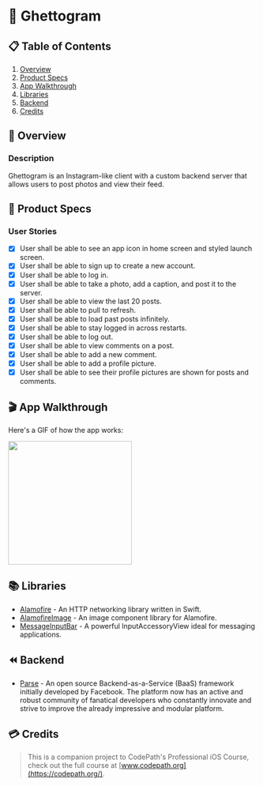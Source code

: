 # 📸 Ghettogram

## 📋 Table of Contents
1. [Overview](#-Overview)
2. [Product Specs](#-Product-Specs)
3. [App Walkthrough](#-App-Walkthrough)
4. [Libraries](#-Libraries)
5. [Backend](#-Backend)
6. [Credits](#-Credits)

## 👀 Overview
### Description

Ghettogram is an Instagram-like client with a custom backend server that allows users to post photos and view their feed.

## 📕 Product Specs
### User Stories

- [x] User shall be able to see an app icon in home screen and styled launch screen.
- [x] User shall be able to sign up to create a new account.
- [x] User shall be able to log in.
- [x] User shall be able to take a photo, add a caption, and post it to the server.
- [x] User shall be able to view the last 20 posts.
- [x] User shall be able to pull to refresh.
- [x] User shall be able to load past posts infinitely.
- [x] User shall be able to stay logged in across restarts.
- [x] User shall be able to log out.
- [x] User shall be able to view comments on a post.
- [x] User shall be able to add a new comment.
- [x] User shall be able to add a profile picture.
- [x] User shall be able to see their profile pictures are shown for posts and comments.

## 🎬 App Walkthrough

Here's a GIF of how the app works:

<img src="https://raw.githubusercontent.com/py415/app-resources/master/GIFs/ios/ios-ghettogram.gif" width="250" />

## 📚 Libraries

- [Alamofire](https://github.com/Alamofire/Alamofire) - An HTTP networking library written in Swift.
- [AlamofireImage](https://github.com/Alamofire/AlamofireImage) - An image component library for Alamofire.
- [MessageInputBar](https://github.com/MessageKit/MessageInputBar) - A powerful InputAccessoryView ideal for messaging applications.

## ⏪ Backend

- [Parse](https://github.com/parse-community/Parse-SDK-iOS-OSX) - An open source Backend-as-a-Service (BaaS) framework initially developed by Facebook. The platform now has an active and robust community of fanatical developers who constantly innovate and strive to improve the already impressive and modular platform.

## 💳 Credits

>This is a companion project to CodePath's Professional iOS Course, check out the full course at [www.codepath.org](https://codepath.org/).
